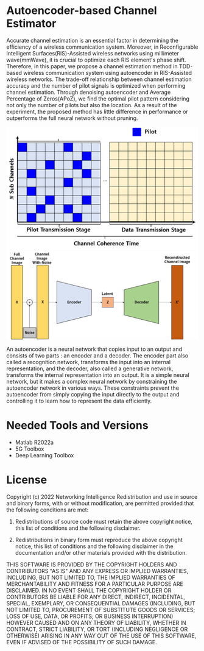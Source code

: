 # Autoencoder-based Channel Estimator
Accurate channel estimation is an essential factor in determining the efficiency of a wireless communication system. Moreover, in Reconfigurable Intelligent Surfaces(RIS)-Assisted wireless networks using millimeter wave(mmWave), it is crucial to optimize each RIS element's phase shift. Therefore, in this paper, we propose a channel estimation method in TDD-based wireless communication system using autoencoder in RIS-Assisted wireless networks. The trade-off relationship between channel estimation accuracy and the number of pilot signals is optimized when performing channel estimation. Through denoising autoencoder and Average Percentage of Zeros(APoZ), we find the optimal pilot pattern considering not only the number of pilots but also the location. As a result of the experiment, the proposed method has little difference in performance or outperforms the full neural network without pruning.

![image info](./Figure1.png)
![image info](./Figure2.png)

An autoencoder is a neural network that copies input to an output and consists of two parts : an encoder and a decoder. The encoder part also called a recognition network, transforms the input into an internal representation, and the decoder, also called a generative network, transforms the internal representation into an output. It is a simple neural network, but it makes a complex neural network by constraining the autoencoder network in various ways. These constraints prevent the autoencoder from simply copying the input directly to the output and controlling it to learn how to represent the data efficiently.

# Needed Tools and Versions
- Matlab R2022a
- 5G Toolbox
- Deep Learning Toolbox

# License
Copyright (c) 2022 Networking Intelligence
Redistribution and use in source and binary forms, with or without modification, are permitted provided that the following conditions are met:

1. Redistributions of source code must retain the above copyright notice, this list of conditions and the following disclaimer.

2. Redistributions in binary form must reproduce the above copyright notice, this list of conditions and the following disclaimer in the documentation and/or other materials provided with the distribution.

THIS SOFTWARE IS PROVIDED BY THE COPYRIGHT HOLDERS AND CONTRIBUTORS "AS IS" AND ANY EXPRESS OR IMPLIED WARRANTIES, INCLUDING, BUT NOT LIMITED TO, THE IMPLIED WARRANTIES OF MERCHANTABILITY AND FITNESS FOR A PARTICULAR PURPOSE ARE DISCLAIMED. IN NO EVENT SHALL THE COPYRIGHT HOLDER OR CONTRIBUTORS BE LIABLE FOR ANY DIRECT, INDIRECT, INCIDENTAL, SPECIAL, EXEMPLARY, OR CONSEQUENTIAL DAMAGES (INCLUDING, BUT NOT LIMITED TO, PROCUREMENT OF SUBSTITUTE GOODS OR SERVICES; LOSS OF USE, DATA, OR PROFITS; OR BUSINESS INTERRUPTION) HOWEVER CAUSED AND ON ANY THEORY OF LIABILITY, WHETHER IN CONTRACT, STRICT LIABILITY, OR TORT (INCLUDING NEGLIGENCE OR OTHERWISE) ARISING IN ANY WAY OUT OF THE USE OF THIS SOFTWARE, EVEN IF ADVISED OF THE POSSIBILITY OF SUCH DAMAGE.
